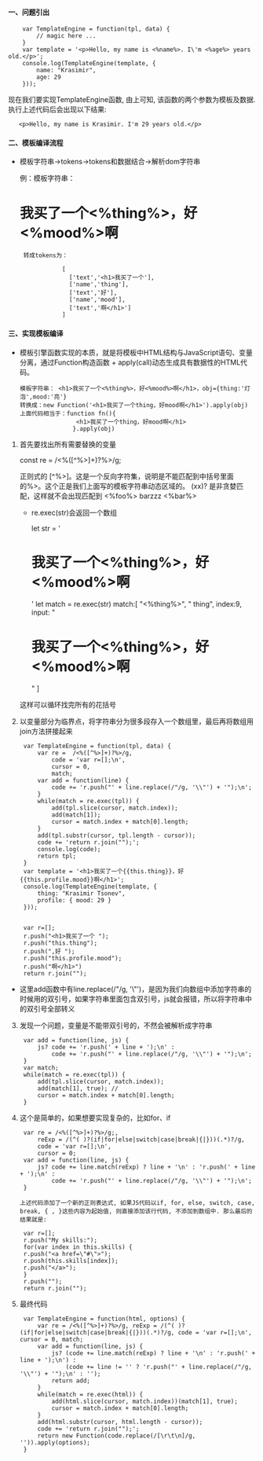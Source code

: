 #### 一、问题引出 ####

		var TemplateEngine = function(tpl, data) {
		    // magic here ...
		}
		var template = '<p>Hello, my name is <%name%>. I\'m <%age%> years old.</p>';
		console.log(TemplateEngine(template, {
		    name: "Krasimir",
		    age: 29
		}));

现在我们要实现TemplateEngine函数, 由上可知, 该函数的两个参数为模板及数据. 执行上述代码后会出现以下结果: 

       <p>Hello, my name is Krasimir. I'm 29 years old.</p>

#### 二、模板编译流程 ####

- 模板字符串->tokens->tokens和数据结合->解析dom字符串

    例：模板字符串： <h1>我买了一个<%thing%>，好<%mood%>啊</h1>

       转成tokens为：

                  [
                    ['text','<h1>我买了一个'],
                    ['name','thing'],
                    ['text','好'],
                    ['name','mood'],
                    ['text','啊</h1>']
                  ]

#### 三、实现模板编译 ####

- 模板引擎函数实现的本质，就是将模板中HTML结构与JavaScript语句、变量分离，通过Function构造函数 + apply(call)动态生成具有数据性的HTML代码。

      模板字符串： <h1>我买了一个<%thing%>，好<%mood%>啊</h1>，obj={thing:'灯泡',mood:'亮'}
      转换成：new Function('<h1>我买了一个thing，好mood啊</h1>').apply(obj)
      上面代码相当于：function fn(){
                      <h1>我买了一个thing，好mood啊</h1>
                     }.apply(obj)

1. 首先要找出所有需要替换的变量

      const re = /<%([^%>]+)?%>/g;

      正则式的 [^%>]。这是一个反向字符集，说明是不能匹配到中括号里面的%>。这个正是我们上面写的模板字符串动态区域的。
      (xx)? 是非贪婪匹配，这样就不会出现匹配到 <%foo%> barzzz <%bar%>

   - re.exec(str)会返回一个数组
   
      let str = '<h1>我买了一个<%thing%>，好<%mood%>啊</h1>'
      let match = re.exec(str)
      match:[
		    "<%thing%>",
		    " thing", 
		    index:9,
		    input: "<h1>我买了一个<%thing%>，好<%mood%>啊</h1>"
		   ]

    这样可以循环找完所有的花括号

2. 以变量部分为临界点，将字符串分为很多段存入一个数组里，最后再将数组用join方法拼接起来

		var TemplateEngine = function(tpl, data) {
		    var re =  /<%([^%>]+)?%>/g,
		        code = 'var r=[];\n',
		        cursor = 0, 
		        match;
		    var add = function(line) {
		        code += 'r.push("' + line.replace(/"/g, '\\"') + '");\n';
		    }
		    while(match = re.exec(tpl)) {
		        add(tpl.slice(cursor, match.index));
		        add(match[1]);
		        cursor = match.index + match[0].length;
		    }
		    add(tpl.substr(cursor, tpl.length - cursor));
		    code += 'return r.join("");';
		    console.log(code);
		    return tpl;
		}
		var template = '<h1>我买了一个{{this.thing}}，好{{this.profile.mood}}啊</h1>';
		console.log(TemplateEngine(template, {
		    thing: "Krasimir Tsonev",
		    profile: { mood: 29 }
		}));


		var r=[];
		r.push("<h1>我买了一个 ");
		r.push("this.thing");
		r.push(",好 ");
		r.push("this.profile.mood");
        r.push("啊</h1>")
		return r.join("");

- 这里add函数中有line.replace(/"/g, '\\"')，是因为我们向数组中添加字符串的时候用的双引号，如果字符串里面包含双引号，js就会报错，所以将字符串中的双引号全部转义

3. 发现一个问题，变量是不能带双引号的，不然会被解析成字符串

		var add = function(line, js) {
		    js? code += 'r.push(' + line + ');\n' :
		        code += 'r.push("' + line.replace(/"/g, '\\"') + '");\n';
		}
		var match;
		while(match = re.exec(tpl)) {
		    add(tpl.slice(cursor, match.index));
		    add(match[1], true); // 
		    cursor = match.index + match[0].length;
		}

4. 这个是简单的，如果想要实现复杂的，比如for、if

		var re = /<%([^%>]+)?%>/g;,
		    reExp = /(^( )?(if|for|else|switch|case|break|{|}))(.*)?/g,
		    code = 'var r=[];\n',
		    cursor = 0;
		var add = function(line, js) {
		    js? code += line.match(reExp) ? line + '\n' : 'r.push(' + line + ');\n' :
		        code += 'r.push("' + line.replace(/"/g, '\\"') + '");\n';
		}

       上述代码添加了一个新的正则表达式, 如果JS代码以if, for, else, switch, case, break, { , }这些内容为起始值, 则直接添加该行代码, 不添加到数组中. 那么最后的结果就是:

		var r=[];
		r.push("My skills:");
		for(var index in this.skills) {
		r.push("<a href=\"#\">");
		r.push(this.skills[index]);
		r.push("</a>");
		}
		r.push("");
		return r.join("");

5. 最终代码

		var TemplateEngine = function(html, options) {
		    var re = /<%([^%>]+)?%>/g, reExp = /(^( )?(if|for|else|switch|case|break|{|}))(.*)?/g, code = 'var r=[];\n', cursor = 0, match;
		    var add = function(line, js) {
		        js? (code += line.match(reExp) ? line + '\n' : 'r.push(' + line + ');\n') :
		            (code += line != '' ? 'r.push("' + line.replace(/"/g, '\\"') + '");\n' : '');
		        return add;
		    }
		    while(match = re.exec(html)) {
		        add(html.slice(cursor, match.index))(match[1], true);
		        cursor = match.index + match[0].length;
		    }
		    add(html.substr(cursor, html.length - cursor));
		    code += 'return r.join("");';
		    return new Function(code.replace(/[\r\t\n]/g, '')).apply(options);
		}



